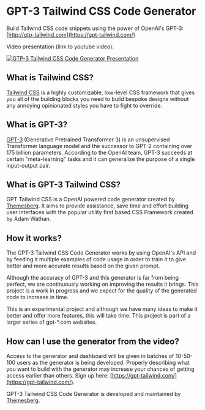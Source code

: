 # GPT-3 Tailwind CSS Code Generator

Build Tailwind CSS code snippets using the power of OpenAI's GPT-3: [http://gtp-tailwind.com](https://gpt-tailwind.com/)

Video presentation (link to youtube video):

[![GTP-3 Tailwind CSS Code Generator Presentation](https://img.youtube.com/vi/QGlDuy67ROA/0.jpg)](https://www.youtube.com/watch?v=QGlDuy67ROA)

## What is Tailwind CSS?

[Tailwind CSS](https://tailwindcss.com/) is a highly customizable, low-level CSS framework that gives you all of the building blocks you need to build bespoke designs without any annoying opinionated styles you have to fight to override.

## What is GPT-3?

[GPT-3](https://openai.com/about/) (Generative Pretrained Transformer 3) is an unsupervised Transformer language model and the successor to GPT-2 containing over 175 billion parameters. According to the OpenAI team, GPT-3 succeeds at certain "meta-learning" tasks and it can generalize the purpose of a single input-output pair.

## What is GPT-3 Tailwind CSS?

GPT Tailwind CSS is a OpenAI powered code generator created by [Themesberg](https://themesberg.com). It aims to provide assistance, save time and effort building user interfaces with the popular utility first based CSS Framework created by Adam Wathan.

## How it works?

The GPT-3 Tailwind CSS Code Generator works by using OpenAI's API and by feeding it multiple examples of code usage in order to train it to give better and more accurate results based on the given prompt.

Although the accuracy of GPT-3 and this generator is far from being perfect, we are continuously working on improving the results it brings. This project is a work in progress and we expect for the quality of the generated code to increase in time.

This is an experimental project and although we have many ideas to make it better and offer more features, this will take time. This project is part of a larger series of gpt-*.com websites.

## How can I use the generator from the video?

Access to the generator and dashboard will be given in batches of 10-50-100 users as the generator is being developed. Properly describing what you want to build with the generator may increase your chances of getting access earlier than others. Sign up here: [https://gpt-tailwind.com/](https://gpt-tailwind.com/).

GPT-3 Tailwind CSS Code Generator is developed and maintained by [Themesberg](https://themesberg.com).
